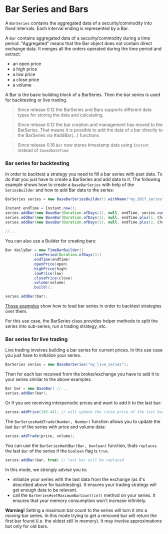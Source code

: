 # Bar Series and Bars
A `BarSeries` contains the aggregated data of a security/commodity into fixed intervals. Each interval ending is represented by a Bar.

A `Bar` contains aggregated data of a security/commodity during a time period. "Aggregated" means that the Bar object does not contain direct exchange data. It merges all the orders operated during the time period and extract:

  * an open price
  * a high price
  * a low price
  * a close price
  * a volume

A Bar is the basic building block of a BarSeries. Then the bar series is used for backtesting or live trading.

> Since release 0.12 the BarSeries and Bars supports different data types for storing the data and calculating.

> Since release 0.12 the bar creation and management has moved to the BarSeries. That means it is possible to add the data of a bar directly to the BarSeries via #addBar(...) functions

> Since release 0.18 `Bar` now stores timestamp data using `Instant` instead of `ZonedDateTime`

### Bar series for backtesting

In order to backtest a strategy you need to fill a bar series with past data. To do that you just have to create a BarSeries and add data to it. The following example shows how to create a `BaseBarSeries` with help of the ``SeriesBuilder`` and how to add Bar data to the series:

```java
BarSeries series = new BaseBarSeriesBuilder().withName("my_2017_series").build();

Instant endTime = Instant.now();
series.addBar(new BaseBar(Duration.ofDays(1), null, endTime, series.numFactory().numOf(105.42), series.numFactory().numOf(112.99), series.numFactory().numOf(104.01), series.numFactory().numOf(111.42), series.numFactory().numOf(1337), series.numFactory().one(), 0));
series.addBar(new BaseBar(Duration.ofDays(1), null, endTime.plus(1, ChronoUnit.DAYS), series.numFactory().numOf(111.43), series.numFactory().numOf(112.83), series.numFactory().numOf(107.77), series.numFactory().numOf(107.99), series.numFactory().numOf(1234), series.numFactory().one(), 0));
series.addBar(new BaseBar(Duration.ofDays(1), null, endTime.plus(2, ChronoUnit.DAYS), series.numFactory().numOf(107.90), series.numFactory().numOf(117.50), series.numFactory().numOf(107.90), series.numFactory().numOf(115.42), series.numFactory().numOf(4242), series.numFactory().one(), 0));
        
//...

```

You can also use a Builder for creating bars:

````java
Bar dailyBar = new TimeBarBuilder()
            .timePeriod(Duration.ofDays(1))
            .endTime(endTime)
            .openPrice(open)
            .highPrice(high)
            .lowPrice(low)
            .closePrice(close)
            .volume(volume)
            .build();

series.addBar(bar);

````

[Those examples](Usage-examples.html) show how to load bar series in order to backtest strategies over them.

For this use case, the BarSeries class provides helper methods to split the series into sub-series, run a trading strategy, etc.

### Bar series for live trading

Live trading involves building a bar series for current prices. In this use case you just have to initialize your series.

```java
BarSeries series = new BaseBarSeries("my_live_series");
```

Then for each bar received from the broker/exchange you have to add it to your series similar to the above examples.

```java
Bar bar = new BaseBar( //...
series.addBar(bar);
```

Or if you are receiving interperiodic prices and want to add it to the last bar:

```java
series.addPrice(105.44); // will update the close price of the last bar (and min/max price if necessary)
```

The `BarSeries#addTrade(Number, Number)` function allows you to update the last `Bar` of the series with price and volume data:

```java
series.addTrade(price, volume);
```

You can use the `BarSeries#addBar(Bar, boolean)` function, thats `replaces` the last `Bar` of the series if the `boolean` flag is `true`.

```java
series.addBar(bar, true) // last bar will be replaced
```

In this mode, we strongly advise you to:

  * initialize your series with the last data from the exchange (as it's described above for backtesting). It ensures your trading strategy will get enough data to be relevant.
  * call the `BarSeries#setMaximumBarCount(int)` method on your series. It ensures that your memory consumption won't increase infinitely.

**Warning!** Setting a maximum bar count to the series will turn it into a *moving* bar series. In this mode trying to get a removed bar will return the first bar found (i.e. the oldest still in memory). It may involve approximations but only for old bars.